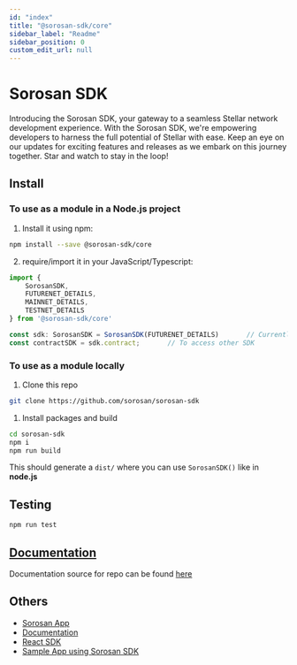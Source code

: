 ```yaml
---
id: "index"
title: "@sorosan-sdk/core"
sidebar_label: "Readme"
sidebar_position: 0
custom_edit_url: null
---
```


# Sorosan SDK 

Introducing the Sorosan SDK, your gateway to a seamless Stellar network development experience. With the Sorosan SDK, we're empowering developers to harness the full potential of Stellar with ease. Keep an eye on our updates for exciting features and releases as we embark on this journey together. Star and watch to stay in the loop!

## Install

### To use as a module in a Node.js project

1. Install it using npm:
```bash
npm install --save @sorosan-sdk/core
```

2. require/import it in your JavaScript/Typescript:
```ts
import { 
    SorosanSDK,     
    FUTURENET_DETAILS,
    MAINNET_DETAILS,
    TESTNET_DETAILS
} from '@sorosan-sdk/core'

const sdk: SorosanSDK = SorosanSDK(FUTURENET_DETAILS)		// Currently only support futurenet and testnet
const contractSDK = sdk.contract;		// To access other SDK
```

### To use as a module locally

1. Clone this repo
```bash
git clone https://github.com/sorosan/sorosan-sdk
```

1. Install packages and build
```bash
cd sorosan-sdk
npm i
npm run build
```
This should generate a `dist/` where  you can use `SorosanSDK()` like in **node.js**

## Testing

```bash
npm run test
```

## [Documentation](https://sorosan.github.io/sorosan-doc/)

Documentation source for repo can be found [here](https://github.com/Sorosan/sorosan-sdk/tree/master/sorosan-doc)

## Others

- [Sorosan App](https://sorosan-dapp.vercel.app/sdk)
- [Documentation](https://sorosan.github.io/sorosan-doc)
- [React SDK](https://www.npmjs.com/package/@sorosan-sdk/react)
- [Sample App using Sorosan SDK](https://github.com/Sorosan/create-sorosan-app)
